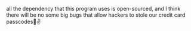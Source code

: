 all the dependency that this program uses is open-sourced, and I think there will be no some big bugs that allow hackers to stole our credit card passcodes🤣✌️
